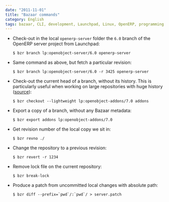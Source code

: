 ```yaml
---
date: "2011-11-01"
title: "Bazaar commands"
category: English
tags: bazaar, CLI, development, Launchpad, Linux, OpenERP, programming
---
```


- Check-out in the local `openerp-server` folder the `6.0` branch of the OpenERP server project from Launchpad:

  ```shell-session
  $ bzr branch lp:openobject-server/6.0 openerp-server
  ```

- Same command as above, but fetch a particular revision:

  ```shell-session
  $ bzr branch lp:openobject-server/6.0 -r 3425 openerp-server
  ```

- Check-out the current head of a branch, without its history. This is particularly useful when working on large repositories with huge history ([source](https://doc.bazaar.canonical.com/beta/en/user-guide/using_checkouts.html#getting-a-lightweight-checkout)):

  ```shell-session
  $ bzr checkout --lightweight lp:openobject-addons/7.0 addons
  ```

- Export a copy of a branch, without any Bazaar metadata:

  ```shell-session
  $ bzr export addons lp:openobject-addons/7.0
  ```

- Get revision number of the local copy we sit in:

  ```shell-session
  $ bzr revno ./
  ```

- Change the repository to a previous revision:

  ```shell-session
  $ bzr revert -r 1234
  ```

- Remove lock file on the current repository:

  ```shell-session
  $ bzr break-lock
  ```

- Produce a patch from uncommitted local changes with absolute path:

  ```shell-session
  $ bzr diff --prefix=`pwd`/:`pwd`/ > server.patch
  ```

